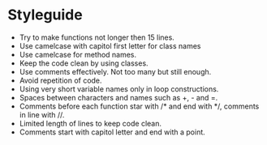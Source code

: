 # Styleguide

* Try to make functions not longer then 15 lines.
* Use camelcase with capitol first letter for class names
* Use camelcase for method names.
* Keep the code clean by using classes.
* Use comments effectively. Not too many but still enough.
* Avoid repetition of code.
* Using very short variable names only in loop constructions.
* Spaces between characters and names such as +, - and =.
* Comments before each function star with /* and end with */, comments in line with //.
* Limited length of lines to keep code clean.
* Comments start with capitol letter and end with a point.